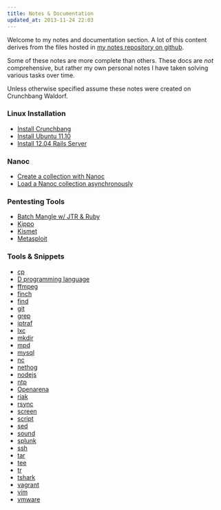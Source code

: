 ```yaml
---
title: Notes & Documentation
updated_at: 2013-11-24 22:03
--- 
```


Welcome to my notes and documentation section. A lot of this content derives
from the files hosted in [my notes repository on github](https://github.com/granolocks/notes).

Some of these notes are more complete than others. These docs are _not_
comprehensive, but rather my own personal notes I have taken solving various
tasks over time. 

Unless otherwise specified assume these notes were created on Crunchbang Waldorf.

### Linux Installation

* [Install Crunchbang](/notes/linux/crunchbang_install)
* [Install Ubuntu 11.10 ](/notes/linux/ubuntu-11_10_install)
* [Install 12.04 Rails Server](/notes/linux/ubuntu-12_04_rails_server)

### Nanoc

* [Create a collection with Nanoc](/notes/nanoc/create_a_collection/)
* [Load a Nanoc collection asynchronously](/notes/nanoc/load_collection_asynchronously/)

### Pentesting Tools

* [Batch Mangle w/ JTR & Ruby](/notes/pentesting_tools/john_the_ripper_mangle_with_ruby)
* [Kippo](/notes/pentesting_tools/kippo)
* [Kismet](/notes/pentesting_tools/kismet)
* [Metasploit](/notes/pentesting_tools/metasploit)

### Tools & Snippets

* [cp](/notes/cp)
* [D programming language](/notes/d)
* [ffmpeg](/notes/ffmpeg)
* [finch](/notes/finch)
* [find](/notes/find)
* [git](/notes/git)
* [grep](/notes/grep)
* [iptraf](/notes/iptraf)
* [lxc](/notes/lxc)
* [mkdir](/notes/mkdir)
* [mpd](/notes/mpd)
* [mysql](/notes/mysql)
* [nc](/notes/nc)
* [nethog](/notes/nethog)
* [nodejs](/notes/nodejs)
* [ntp](/notes/ntp)
* [Openarena](/notes/openarena)
* [riak](/notes/riak)
* [rsync](/notes/rsync)
* [screen](/notes/screen)
* [script](/notes/script)
* [sed](/notes/sed)
* [sound](/notes/sound)
* [splunk](/notes/splunk)
* [ssh](/notes/ssh)
* [tar](/notes/tar)
* [tee](/notes/tee)
* [tr](/notes/tr)
* [tshark](/notes/tshark)
* [vagrant](/notes/vagrant)
* [vim](/notes/vim)
* [vmware](/notes/vmware)
